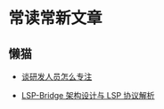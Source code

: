 # 常读常新文章

## 懒猫

- [谈研发人员怎么专注](https://manateelazycat.github.io/2023/05/10/developer-focus/)

- [LSP-Bridge 架构设计与 LSP 协议解析](https://manateelazycat.github.io/2022/05/12/lsp-bridge/)
